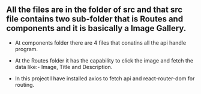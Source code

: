 ## All the files are in the folder of src and that src file contains two sub-folder that is Routes and components and it is basically a Image Gallery.

- At components folder there are 4 files that conatins all the api handle program.

- At the Routes folder it has the capability to click the image and fetch the data like:- Image, Title and Description.

- In this project I have installed axios to fetch api and react-router-dom for routing.